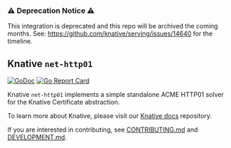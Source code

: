 ### :warning: Deprecation Notice :warning:

This integration is deprecated and this repo will be archived the coming months. See: https://github.com/knative/serving/issues/14640 for the timeline.

## Knative `net-http01`

[![GoDoc](https://godoc.org/knative.dev/net-http01?status.svg)](https://godoc.org/knative.dev/net-http01)
[![Go Report Card](https://goreportcard.com/badge/knative/net-http01)](https://goreportcard.com/report/knative/net-http01)

Knative `net-http01` implements a simple standalone ACME HTTP01 solver for the
Knative Certificate abstraction.

To learn more about Knative, please visit our
[Knative docs](https://github.com/knative/docs) repository.

If you are interested in contributing, see [CONTRIBUTING.md](./CONTRIBUTING.md)
and [DEVELOPMENT.md](./DEVELOPMENT.md).
